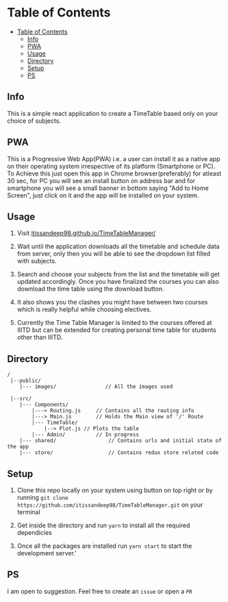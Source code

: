 # Table of Contents

- [Table of Contents](#table-of-contents)
	- [Info](#info)
	- [PWA](#pwa)
	- [Usage](#usage)
	- [Directory](#directory)
	- [Setup](#setup)
	- [PS](#ps)

## Info

This is a simple react application to create a TimeTable based only on your choice of subjects.

## PWA

This is a Progressive Web App(PWA) i.e. a user can install it as a native app on their operating system irrespective of its platform (Smartphone or PC). To Achieve this just open this app in Chrome browser(preferably) for atleast 30 sec, for PC you will see an install button on address bar and for smartphone you will see a small banner in bottom saying "Add to Home Screen", just click on it and the app will be installed on your system.

## Usage

1. Visit [itissandeep98.github.io/TimeTableManager/](https://itissandeep98.github.io/TimeTableManager/)

2. Wait until the application downloads all the timetable and schedule data from server, only then you will be able to see the dropdown list filled with subjects.

3. Search and choose your subjects from the list and the timetable will get updated accordingly. Once you have finalized the courses you can also download the time table using the download button.

4. It also shows you the clashes you might have between two courses which is really helpful while choosing electives.

5. Currently the Time Table Manager is limited to the courses offered at IIITD but can be extended for creating personal time table for students other than IIITD.

## Directory

	/
	 |--public/
		|--- images/                // All the images used

	 |--src/
		|--- Components/
			|---> Routing.js     // Contains all the routing info
			|---> Main.js        // Holds the Main view of '/' Route
			|--- TimeTable/
				|--> Plot.js // Plots the table
			|--- Admin/          // In progress
		|--- shared/                 // Contains urls and initial state of the app
		|--- store/                  // Contains redux store related code

## Setup

1. Clone this repo locally on your system using button on top right or by running `git clone https://github.com/itissandeep98/TimeTableManager.git` on your terminal

2. Get inside the directory and run `yarn` to install all the required dependicies

3. Once all the packages are installed run `yarn start` to start the development server.'

## PS

I am open to suggestion. Feel free to create an `issue` or open a `PR`
